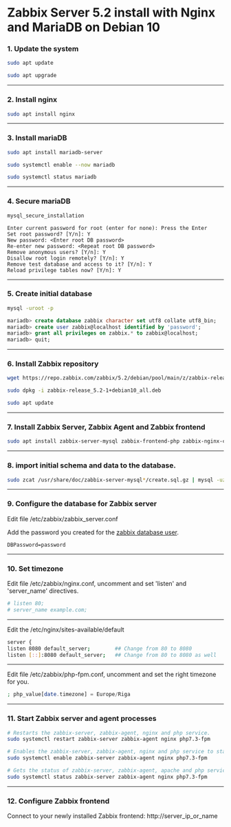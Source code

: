 # Zabbix Server 5.2 install with Nginx and MariaDB on Debian 10

### 1. Update the system

```bash
sudo apt update

sudo apt upgrade
```
------
### 2. Install nginx

```bash
sudo apt install nginx
```
------
### 3. Install mariaDB

```bash
sudo apt install mariadb-server

sudo systemctl enable --now mariadb

sudo systemctl status mariadb
```
------
### 4. Secure mariaDB

```bash
mysql_secure_installation
```

```
Enter current password for root (enter for none): Press the Enter
Set root password? [Y/n]: Y
New password: <Enter root DB password>
Re-enter new password: <Repeat root DB password>
Remove anonymous users? [Y/n]: Y
Disallow root login remotely? [Y/n]: Y
Remove test database and access to it? [Y/n]: Y
Reload privilege tables now? [Y/n]: Y
```
------
### 5. Create initial database

```bash
mysql -uroot -p
```

```sql
mariadb> create database zabbix character set utf8 collate utf8_bin;
mariadb> create user zabbix@localhost identified by 'password';
mariadb> grant all privileges on zabbix.* to zabbix@localhost;
mariadb> quit;
```
------
### 6. Install Zabbix repository

```bash
wget https://repo.zabbix.com/zabbix/5.2/debian/pool/main/z/zabbix-release/zabbix-release_5.2-1+debian10_all.deb

sudo dpkg -i zabbix-release_5.2-1+debian10_all.deb

sudo apt update
```
------
### 7. Install Zabbix Server, Zabbix Agent and Zabbix frontend

```bash
sudo apt install zabbix-server-mysql zabbix-frontend-php zabbix-nginx-conf zabbix-agent
```
------
### 8. import initial schema and data to the database.

```bash
sudo zcat /usr/share/doc/zabbix-server-mysql*/create.sql.gz | mysql -uzabbix -p zabbix
```
------
### 9. Configure the database for Zabbix server

Edit file /etc/zabbix/zabbix_server.conf

Add the password you created for the [zabbix database user](###5.-Create-initial-database).

```
DBPassword=password
```
------

### 10. Set timezone

Edit file /etc/zabbix/nginx.conf, uncomment and set 'listen' and 'server_name' directives.

```bash
# listen 80;
# server_name example.com;
```

------

Edit the /etc/nginx/sites-available/default

```bash
server {
listen 8080 default_server;        ## Change from 80 to 8080
listen [::]:8080 default_server;   ## Change from 80 to 8080 as well
```

------

Edit file /etc/zabbix/php-fpm.conf, uncomment and set the right timezone for you.

```php
; php_value[date.timezone] = Europe/Riga
```
-------

### 11. Start Zabbix server and agent processes

```bash
# Restarts the zabbix-server, zabbix-agent, nginx and php service.
sudo systemctl restart zabbix-server zabbix-agent nginx php7.3-fpm

# Enables the zabbix-server, zabbix-agent, nginx and php service to start automatically after a reboot.
sudo systemctl enable zabbix-server zabbix-agent nginx php7.3-fpm

# Gets the status of zabbix-server, zabbix-agent, apache and php service.
sudo systemctl status zabbix-server zabbix-agent nginx php7.3-fpm
```

--------

### 12. Configure Zabbix frontend

Connect to your newly installed Zabbix frontend: http://server_ip_or_name

